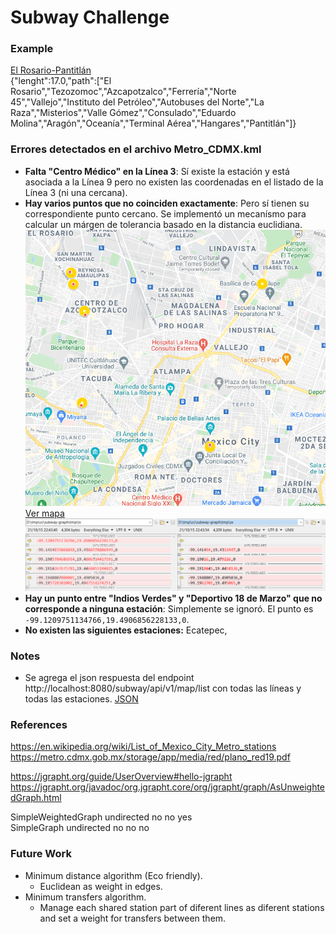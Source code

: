 # Subway Challenge

### Example
[El Rosario-Pantitlán](http://localhost:8080/subway/api/v1/route/get?start=El%20Rosario&end=Pantitlán)  
{"lenght":17.0,"path":["El Rosario","Tezozomoc","Azcapotzalco","Ferrería","Norte 45","Vallejo","Instituto del Petróleo","Autobuses del Norte","La Raza","Misterios","Valle Gómez","Consulado","Eduardo Molina","Aragón","Oceanía","Terminal Aérea","Hangares","Pantitlán"]}  

### Errores detectados en el archivo Metro_CDMX.kml
- **Falta "Centro Médico" en la Línea 3**: Sí existe la estación y está asociada a la Línea 9 pero no existen las coordenadas en el listado de la Línea 3 (ni una cercana).
- **Hay varios puntos que no coinciden exactamente**: Pero sí tienen su correspondiente punto cercano. Se implementó un mecanísmo para calcular un márgen de tolerancia basado en la distancia euclidiana.  
![alt text](ImpreciseStations-Map.png "Mapa")  
[Ver mapa](https://www.google.com/maps/d/u/0/edit?mid=1lZmHGontCqxqGFpb6p1KxlZKCUCFXCGO&usp=sharing)  
![alt text](ImpreciseStations-Report.png "Reporte")  
- **Hay un punto entre "Indios Verdes" y "Deportivo 18 de Marzo" que no corresponde a ninguna estación**: Simplemente se ignoró. El punto es `-99.1209751134766,19.4906856228133,0`.
- **No existen las siguientes estaciones:** Ecatepec,

### Notes
- Se agrega el json respuesta del endpoint http://localhost:8080/subway/api/v1/map/list con todas las líneas y todas las estaciones. [JSON](metro_map.json)

### References
https://en.wikipedia.org/wiki/List_of_Mexico_City_Metro_stations
https://metro.cdmx.gob.mx/storage/app/media/red/plano_red19.pdf

https://jgrapht.org/guide/UserOverview#hello-jgrapht
https://jgrapht.org/javadoc/org.jgrapht.core/org/jgrapht/graph/AsUnweightedGraph.html

SimpleWeightedGraph	undirected	no	no	yes  
SimpleGraph	undirected	no	no	no

### Future Work
- Minimum distance algorithm (Eco friendly).
	- Euclidean as weight in edges.
- Minimum transfers algorithm.
	- Manage each shared station part of diferent lines as diferent stations and set a weight for transfers between them.